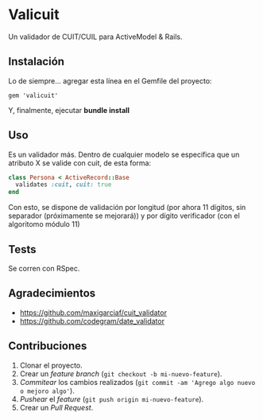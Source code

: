 # Valicuit
Un validador de CUIT/CUIL para ActiveModel &amp; Rails.

## Instalación

Lo de siempre... agregar esta línea en el Gemfile del proyecto:

```
gem 'valicuit'
```

Y, finalmente, ejecutar **bundle install**

## Uso

Es un validador más. Dentro de cualquier modelo se especifica que un atributo X se valide con cuit, de esta forma:

```ruby
class Persona < ActiveRecord::Base
  validates :cuit, cuit: true
end
```

Con esto, se dispone de validación por longitud (por ahora 11 dígitos, sin separador (próximamente se mejorará)) y por dígito verificador (con el algoritomo módulo 11)

## Tests

Se corren con RSpec.

## Agradecimientos

- https://github.com/maxigarciaf/cuit_validator
- https://github.com/codegram/date_validator

## Contribuciones

1. Clonar el proyecto.
2. Crear un *feature branch* (`git checkout -b mi-nuevo-feature`).
3. *Commitear* los cambios realizados (`git commit -am 'Agrego algo nuevo o mejoro algo'`).
4. *Pushear* el *feature* (`git push origin mi-nuevo-feature`).
5. Crear un *Pull Request*.
